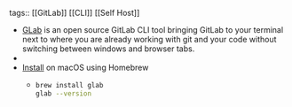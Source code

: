tags:: [[GitLab]] [[CLI]] [[Self Host]]

- [GLab](https://gitlab.com/gitlab-org/cli) is an open source GitLab CLI tool bringing GitLab to your terminal next to where you are already working with git and your code without switching between windows and browser tabs.
-
- [Install](https://gitlab.com/gitlab-org/cli#installation) on macOS using Homebrew
	- ```bash
	  brew install glab
	  glab --version
	  ```